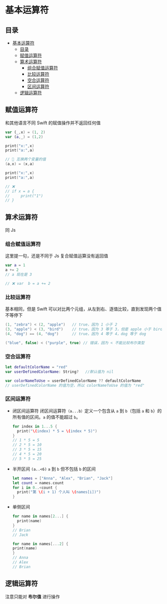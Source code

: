 # 基本运算符

## 目录

- [基本运算符](#基本运算符)
  - [目录](#目录)
  - [赋值运算符](#赋值运算符)
  - [算术运算符](#算术运算符)
    - [组合赋值运算符](#组合赋值运算符)
    - [比较运算符](#比较运算符)
    - [空合运算符](#空合运算符)
    - [区间运算符](#区间运算符)
  - [逻辑运算符](#逻辑运算符)

## 赋值运算符

和其他语言不同 Swift 的赋值操作并不返回任何值

```swift
var (_,x) = (1, 2)
var (a,_) = (1,2)

print("x:",x)
print("a:",a)

// 🎉 互换两个变量的值
(a,x) = (x,a)

print("x:",x)
print("a:",a)

// ❌
// if x = a {
//     print("1")
// }
```

## 算术运算符

同 Js

### 组合赋值运算符

这里提一句，还是不同于 Js 复合赋值运算没有返回值

```swift
var a = 1
a += 2
// a 现在是 3

// ❌ var  b = a += 2
```

### 比较运算符

基本相同，但是 Swift 可以对比两个元组，从左到右、逐值比较，直到发现两个值不等停下

```swift
(1, "zebra") < (2, "apple")   // true，因为 1 小于 2
(3, "apple") < (3, "bird")    // true，因为 3 等于 3，但是 apple 小于 bird
(4, "dog") == (4, "dog")      // true，因为 4 等于 4，dog 等于 dog

("blue", false) < ("purple", true) // 错误，因为 < 不能比较布尔类型
```

### 空合运算符

```swift
let defaultColorName = "red"
var userDefinedColorName: String?   //默认值为 nil

var colorNameToUse = userDefinedColorName ?? defaultColorName
// userDefinedColorName 的值为空，所以 colorNameToUse 的值为 "red"
```

### 区间运算符

- 闭区间运算符
  闭区间运算符`（a...b）`定义一个包含从 `a` 到 `b`（包括 `a` 和 `b`）的所有值的区间。`a` 的值不能超过 `b`。

  ```swift
  for index in 1...5 {
  	print("\(index) * 5 = \(index * 5)")
  }
  // 1 * 5 = 5
  // 2 * 5 = 10
  // 3 * 5 = 15
  // 4 * 5 = 20
  // 5 * 5 = 25
  ```

- 半开区间
  `(a..<6)` `a` 到 `b` 但不包括 `b` 的区间

  ```swift
  let names = ["Anna", "Alex", "Brian", "Jack"]
  let count = names.count
  for i in 0..<count {
  	print("第 \(i + 1) 个人叫 \(names[i])")
  }
  ```

- 单侧区间

  ```swift
  for name in names[2...] {
    print(name)
  }
  // Brian
  // Jack

  for name in names[...2] {
  print(name)
  }
  // Anna
  // Alex
  // Brian
  ```

## 逻辑运算符

注意只能对 **布尔值** 进行操作
